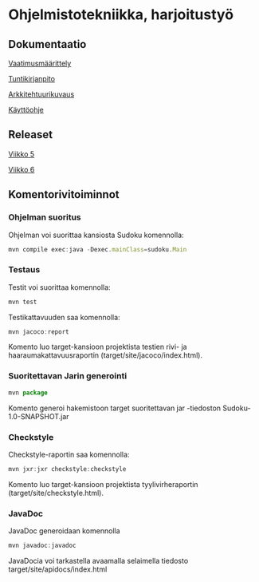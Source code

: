 # Ohjelmistotekniikka, harjoitustyö


## Dokumentaatio

[Vaatimusmäärittely](https://github.com/sareetta/ot-harjoitustyo/blob/master/dokumentaatio/vaatimusmäärittely.md)

[Tuntikirjanpito](https://github.com/sareetta/ot-harjoitustyo/blob/master/dokumentaatio/tuntikirjanpito.md)

[Arkkitehtuurikuvaus](https://github.com/sareetta/ot-harjoitustyo/blob/master/dokumentaatio/arkkitehtuuri.md)

[Käyttöohje](https://github.com/sareetta/ot-harjoitustyo/blob/master/dokumentaatio/kayttoohje.md)

## Releaset
[Viikko 5](https://github.com/sareetta/ot-harjoitustyo/releases)

[Viikko 6](https://github.com/sareetta/ot-harjoitustyo/releases)
## Komentorivitoiminnot

### Ohjelman suoritus
Ohjelman voi suorittaa kansiosta Sudoku komennolla:
```javascript
mvn compile exec:java -Dexec.mainClass=sudoku.Main
```
### Testaus
Testit voi suorittaa komennolla:
```javascript
mvn test
```
Testikattavuuden saa komennolla:
```javascript
mvn jacoco:report
```
Komento luo target-kansioon projektista testien rivi- ja haaraumakattavuusraportin (target/site/jacoco/index.html).

### Suoritettavan Jarin generointi

```javascript
mvn package
```
Komento generoi hakemistoon target suoritettavan jar -tiedoston Sudoku-1.0-SNAPSHOT.jar

### Checkstyle
Checkstyle-raportin saa komennolla:
```javascript
mvn jxr:jxr checkstyle:checkstyle
```
Komento luo target-kansioon projektista tyylivirheraportin (target/site/checkstyle.html).

### JavaDoc
JavaDoc generoidaan komennolla
```javascript
mvn javadoc:javadoc
```
JavaDocia voi tarkastella avaamalla selaimella tiedosto target/site/apidocs/index.html


